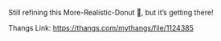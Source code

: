 Still refining this More-Realistic-Donut 🍩, but it’s getting there!

Thangs Link: https://thangs.com/mythangs/file/1124385
